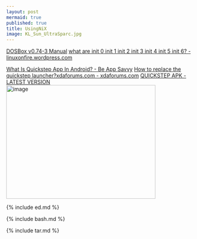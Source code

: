 ```yaml
---
layout: post
mermaid: true
published: true
title: UsingNiX
image: KL_Sun_UltraSparc.jpg
---
```


[DOSBox v0.74-3 Manual](https://www.dosbox.com/DOSBoxManual.html)
[what are init 0 init 1 init 2 init 3 init 4 init 5 init 6? - linuxonfire.wordpress.com](https://linuxonfire.wordpress.com/2012/10/19/what-are-init-0-init-1-init-2-init-3-init-4-init-5-init-6-2/)

[What Is Quickstep App In Android? - Be App Savvy](https://www.youtube.com/watch?v=RxD981KXGhU)
[How to replace the quickstep launcher?xdaforums.com  - xdaforums.com](https://xdaforums.com/t/how-to-replace-the-quickstep-launcher.4656578/) [QUICKSTEP APK - LATEST VERSION](https://apkcombo.com/quickstep/com.android.launcher3/download/apk)
<img width="397" height="303" alt="image" src="https://github.com/user-attachments/assets/ab372e74-b9c6-41ed-825a-98d9bc157251" />

{% include ed.md %}

{% include bash.md %}

{% include tar.md %}

